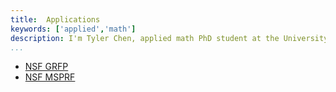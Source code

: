 ```yaml
---
title:  Applications
keywords: ['applied','math']
description: I'm Tyler Chen, applied math PhD student at the University of Washington. Find out more about my research, teaching, and educational beliefs, and then get in contact with me.
...
```




- [NSF GRFP](./GRFP.html)
- [NSF MSPRF](./MSPRF.html)


